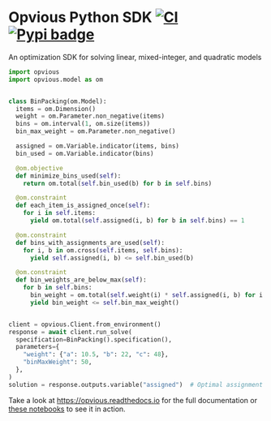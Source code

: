 # Opvious Python SDK  [![CI](https://github.com/opvious/sdk.py/actions/workflows/ci.yml/badge.svg)](https://github.com/opvious/sdk.py/actions/workflows/ci.yml) [![Pypi badge](https://badge.fury.io/py/opvious.svg)](https://pypi.python.org/pypi/opvious/)

An optimization SDK for solving linear, mixed-integer, and quadratic models

```python
import opvious
import opvious.model as om


class BinPacking(om.Model):
  items = om.Dimension()
  weight = om.Parameter.non_negative(items)
  bins = om.interval(1, om.size(items))
  bin_max_weight = om.Parameter.non_negative()

  assigned = om.Variable.indicator(items, bins)
  bin_used = om.Variable.indicator(bins)

  @om.objective
  def minimize_bins_used(self):
    return om.total(self.bin_used(b) for b in self.bins)

  @om.constraint
  def each_item_is_assigned_once(self):
    for i in self.items:
      yield om.total(self.assigned(i, b) for b in self.bins) == 1

  @om.constraint
  def bins_with_assignments_are_used(self):
    for i, b in om.cross(self.items, self.bins):
      yield self.assigned(i, b) <= self.bin_used(b)

  @om.constraint
  def bin_weights_are_below_max(self):
    for b in self.bins:
      bin_weight = om.total(self.weight(i) * self.assigned(i, b) for i in self.items)
      yield bin_weight <= self.bin_max_weight()


client = opvious.Client.from_environment()
response = await client.run_solve(
  specification=BinPacking().specification(),
  parameters={
    "weight": {"a": 10.5, "b": 22, "c": 48},
    "binMaxWeight": 50,
  },
)
solution = response.outputs.variable("assigned")  # Optimal assignment dataframe
```

Take a look at https://opvious.readthedocs.io for the full documentation or
[these notebooks][notebooks] to see it in action.

[notebooks]: https://github.com/opvious/examples/tree/main/notebooks
